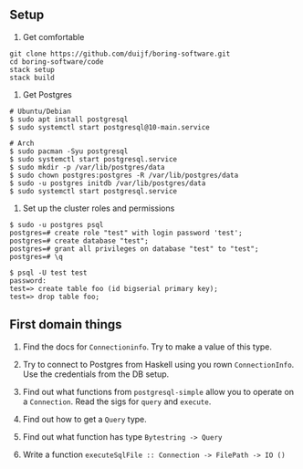 ## Setup

1. Get comfortable

```
git clone https://github.com/duijf/boring-software.git
cd boring-software/code
stack setup
stack build
```

1. Get Postgres

```
# Ubuntu/Debian
$ sudo apt install postgresql
$ sudo systemctl start postgresql@10-main.service

# Arch
$ sudo pacman -Syu postgresql
$ sudo systemctl start postgresql.service
$ sudo mkdir -p /var/lib/postgres/data
$ sudo chown postgres:postgres -R /var/lib/postgres/data
$ sudo -u postgres initdb /var/lib/postgres/data
$ sudo systemctl start postgresql.service
```

1. Set up the cluster roles and permissions

```
$ sudo -u postgres psql
postgres=# create role "test" with login password 'test';
postgres=# create database "test";
postgres=# grant all privileges on database "test" to "test";
postgres=# \q

$ psql -U test test
password:
test=> create table foo (id bigserial primary key);
test=> drop table foo;
```

## First domain things

1. Find the docs for `Connectioninfo`. Try to make a value of this type.

1. Try to connect to Postgres from Haskell using you rown `ConnectionInfo`. Use
the credentials from the DB setup.

1. Find out what functions from `postgresql-simple` allow you to operate on a
`Connection`. Read the sigs for `query` and `execute`.

1. Find out how to get a `Query` type.

1. Find out what function has type `Bytestring -> Query`

1. Write a function `executeSqlFile :: Connection -> FilePath -> IO ()`
